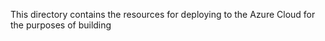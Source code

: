 This directory contains the resources for deploying to the Azure Cloud for the purposes of building



